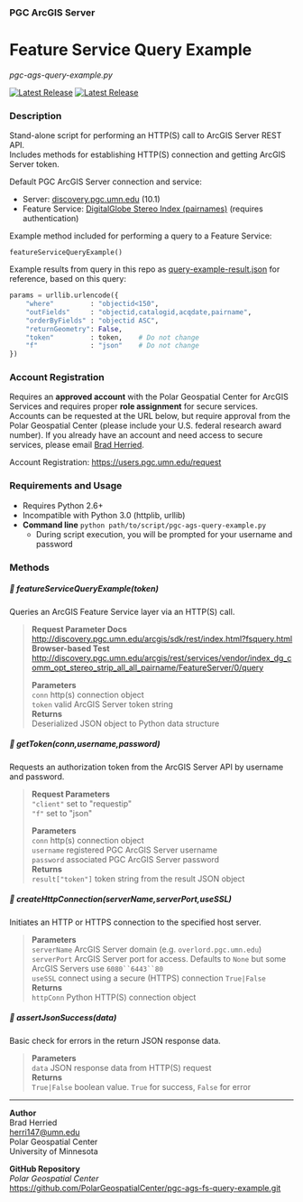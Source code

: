 ### PGC ArcGIS Server
# Feature Service Query Example
*pgc-ags-query-example.py*

[![Latest Release](https://img.shields.io/badge/version-1.0-blue.svg?style=flat-square)](https://github.com/PolarGeospatialCenter/pgc-ags-fs-query-example/releases/tag/v.1.0)
[![Latest Release](https://img.shields.io/badge/released-2015--07--17-brightgreen.svg?style=flat-square)](https://github.com/PolarGeospatialCenter/pgc-ags-fs-query-example/releases/tag/v.1.0)

### Description
Stand-alone script for performing an HTTP(S) call to ArcGIS Server REST API.  
Includes methods for establishing HTTP(S) connection and getting ArcGIS Server token.  

Default PGC ArcGIS Server connection and service:  
- Server: [discovery.pgc.umn.edu](http://discovery.pgc.umn.edu/arcgis/rest/services) (10.1)
- Feature Service: [DigitalGlobe Stereo Index (pairnames)](http://discovery.pgc.umn.edu/arcgis/rest/services/vendor/index_dg_comm_opt_stereo_strip_all_all_pairname/FeatureServer) (requires authentication)

Example method included for performing a query to a Feature Service:
```
featureServiceQueryExample()
```

Example results from query in this repo as [query-example-result.json](query-example-result.json) for reference, based on this query:
```python
params = urllib.urlencode({
    "where"         : "objectid<150",
    "outFields"     : "objectid,catalogid,acqdate,pairname",
    "orderByFields" : "objectid ASC",
    "returnGeometry": False,
    "token"         : token,    # Do not change
    "f"             : "json"    # Do not change
})
```

### Account Registration
Requires an **approved account** with the Polar Geospatial Center for ArcGIS Services and requires proper **role assignment** for secure services. Accounts can be requested at the URL below, but require approval from the Polar Geospatial Center (please include your U.S. federal research award number). If you already have an account and need access to secure services, please email [Brad Herried](mailto:herri147@umn.edu).

Account Registration: https://users.pgc.umn.edu/request

### Requirements and Usage 
- Requires Python 2.6+ 
- Incompatible with Python 3.0 (httplib, urllib) 
- **Command line** `python path/to/script/pgc-ags-query-example.py`
    - During script execution, you will be prompted for your username and password

### Methods
##### :large_blue_diamond: featureServiceQueryExample(*token*)
Queries an ArcGIS Feature Service layer via an HTTP(S) call.
> **Request Parameter Docs**  
> http://discovery.pgc.umn.edu/arcgis/sdk/rest/index.html?fsquery.html   
> **Browser-based Test**  
> http://discovery.pgc.umn.edu/arcgis/rest/services/vendor/index_dg_comm_opt_stereo_strip_all_all_pairname/FeatureServer/0/query  
> 
> **Parameters**  
> `conn` http(s) connection object  
> `token` valid ArcGIS Server token string   
> **Returns**  
> Deserialized JSON object to Python data structure  

##### :large_blue_diamond: getToken(*conn*,*username*,*password*)
Requests an authorization token from the ArcGIS Server API by username and password.
> **Request Parameters**  
> `"client"` set to "requestip"  
> `"f"` set to "json"  
> 
> **Parameters**  
> `conn` http(s) connection object  
> `username` registered PGC ArcGIS Server username  
> `password` associated PGC ArcGIS Server password  
> **Returns**  
> `result["token"]` token string from the result JSON object  

##### :large_blue_diamond: createHttpConnection(*serverName*,*serverPort*,*useSSL*)
Initiates an HTTP or HTTPS connection to the specified host server.
> **Parameters**  
> `serverName` ArcGIS Server domain (e.g. `overlord.pgc.umn.edu`)  
> `serverPort` ArcGIS Server port for access. Defaults to `None` but some ArcGIS Servers use `6080``6443``80`  
> `useSSL` connect using a secure (HTTPS) connection `True|False`  
> **Returns**  
> `httpConn` Python HTTP(S) connection object  

##### :large_blue_diamond: assertJsonSuccess(*data*)
Basic check for errors in the return JSON response data.
> **Parameters**  
> `data` JSON response data from HTTP(S) request  
> **Returns**  
> `True|False` boolean value. `True` for success, `False` for error  

---

**Author**  
Brad Herried  
herri147@umn.edu  
Polar Geospatial Center  
University of Minnesota  

**GitHub Repository**  
*Polar Geospatial Center*   
https://github.com/PolarGeospatialCenter/pgc-ags-fs-query-example.git
